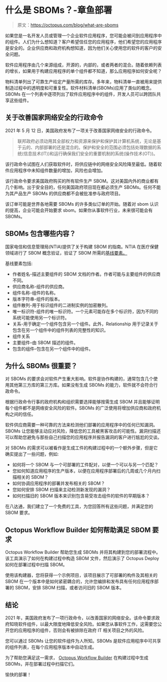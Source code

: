 # 什么是 SBOMs？-章鱼部署

> 原文：<https://octopus.com/blog/what-are-sboms>

如果您是一名开发人员或管理一个企业软件应用程序，您可能会被问到应用程序中的组件。人们为什么想知道？客户希望信任您的应用程序，他们希望您的应用程序是安全的。企业供应商和政府机构想知道，因为他们关心使用您的软件的客户的安全问题。

软件应用程序由几个来源组成，开源的，内部的，或者两者的混合。随着依赖列表的增长，如果用于构建应用程序的单个组件都不知道，那么应用程序如何安全呢？

物料清单列出了可靠生产给定产量所需的库存。多年来，物料清单一直被用来提供制造过程中的透明度和可重复性。软件材料清单(SBOMs)应用了类似的概念。SBOMs 在一个列表中逐项列出了软件应用程序中的组件，开发人员可以跨团队共享这些组件。

## 关于改善国家网络安全的行政命令

2021 年 5 月 12 日，美国政府发布了一项关于改善国家网络安全的行政命令。

> 联邦政府必须动用其全部权力和资源来保护和保护其计算机系统，无论是基于云的、内部部署的还是混合的。保护和安全的范围必须包括处理数据的系统(信息技术(IT))和运行确保我们安全的重要机制的系统(操作技术(OT))。

该行政命令试图在人们获取软件时，将供应链中的网络安全风险降至最低。随着软件应用程序中未知组件数量的增加，风险也会增加。

该行政命令要求美国政府购买的所有软件生产 SBOM。这对美国内外的商业都有几个影响。出于安全目的，任何美国政府项目现在都必须生产 SBOMs。任何不能为其产品生产 SBOMs 的供应商都不会被批准参与政府项目。

该订单可能是世界各地需要 SBOMs 的许多类似订单的开始。随着对 sbom 认识的提高，企业可能会开始要求 sbom。如果你从事软件行业，未来很可能会有 SBOMs。

## SBOMs 包含哪些内容？

国家电信和信息管理局(NTIA)提供了关于构建 SBOM 的指南。NTIA 在医疗保健领域进行了 SBOM 概念验证，验证了 SBOM 所需的[基线要素。](https://ntia.gov/files/ntia/publications/howto_guide_for_sbom_generation_v1.pdf)

基线要素包括:

*   作者姓名-描述主要组件的 SBOM 文档的作者。作者可能与主要组件的供应商不同。
*   供应商名称-组件的供应商。
*   组件名称-组件的名称。
*   版本字符串-组件的版本。
*   组件散列-用于标识组件的二进制实例的加密散列。
*   唯一标识符-组件的唯一标识符。一个元素可能存在多个标识符，因为不同的系统可能使用另一个标识符。
*   关系-用于确定一个组件包含另一个组件。此外，Relationship 用于记录关于包含在另一个组件中的组件列表的完整性的知识。
*   组件关系
*   主要组件–由 SBOM 描述的组件。
*   包含的组件–包含在另一个组件中的组件。

## 为什么 SBOMs 很重要？

对 SBOMs 的要求会对软件产生重大影响。软件是协作构建的，通常包含几个使用其他第三方库的第三方库。如果没有生成 SBOMs 的能力，软件就不会符合行政命令。

根据行政命令行事的政府机构和组织需要选择能够按需生成 SBOM 并且能够证明每个组件都不是网络安全风险的软件。SBOMs 的广泛使用将增加供应商和政府机构之间的信任。

软件供应商需要一种可靠的方法来检测他们部署的应用程序中的任何已知漏洞。SBOMs 让您能够主动应对风险，降低您的工具被黑客攻击的可能性。漏洞扫描还可以帮助您避免与那些自己扫描您的应用程序并报告漏洞的客户进行尴尬的交谈。

对 SBOMs 的需求可以被看作是生成工件的构建过程中的一个额外步骤，但是它确实提出了一些问题，例如:

*   如何将一个 SBOM 与一个可部署的工件配对，以便一个可以与另一个匹配？
*   您如何知道应用程序的生产版本，以便在应用程序部署后的几周或几个月内扫描相关的 SBOM？
*   如何协调应用程序的部署并发布相关的 SBOM？
*   您如何安排 SBOM 扫描来主动检测新发现的漏洞？
*   如何扫描旧的 SBOM 版本来识别包含易受攻击组件的软件的早期版本？

在八达通，我们建立了一个免费的工具，为您回答所有这些问题，并满足您的 SBOM 要求。

## Octopus Workflow Builder 如何帮助满足 SBOM 要求

Octopus Workflow Builder 帮助您生成 SBOMs 并将其构建到您的部署流程中。该工具演示了如何在构建过程中构造 SBOM 文件，然后演示了 Octopus Deploy 如何在部署过程中扫描 SBOM。

使用该构建器，您将获得一个示例项目，该项目展示了可部署的构件及其相关的 SBOM 在一个版本中是如何紧密耦合的，允许您编排和发布具有任何应用程序部署的 SBOM，安排 SBOM 扫描，或者访问旧的 SBOM 版本。

## 结论

2021 年，美国政府发布了一项行政命令，以改善国家的网络安全。该命令要求政府知晓软件组件，以最大限度地降低安全风险。如果您从事软件工作，这需要您公开您的应用程序的组件，否则会有被排除在政府 IT 相关项目之外的风险。

您可以通过 SBOMs 让您的软件组件为人所知。SBOMs 是软件应用程序中可共享的组件列表，在每个应用程序版本中自动生成。

为了帮助您满足这一需求， [Octopus Workflow Builder](https://octopusworkflowbuilder.octopus.com) 在构建过程中生成 SBOMs，并在部署过程中扫描它们。

愉快的部署！
